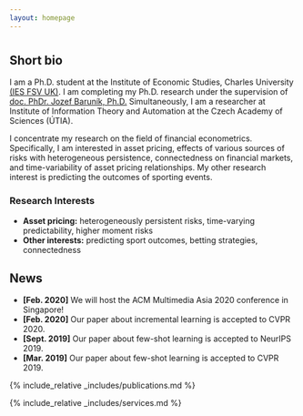 ```yaml
---
layout: homepage
---
```

<h1 id="about-me"></h1>

## Short bio

I am a Ph.D. student at the Institute of Economic Studies, Charles University [(IES FSV UK)](https://ies.fsv.cuni.cz). I am completing my Ph.D. research under the supervision of [doc. PhDr. Jozef Baruník, Ph.D.](https://barunik.github.io) Simultaneously, I am a researcher at Institute of Information Theory and Automation at the Czech Academy of Sciences (ÚTIA).

I concentrate my research on the field of financial econometrics. Specifically, I am interested in asset pricing, effects of various sources of risks with heterogeneous persistence, connectedness on financial markets, and time-variability of asset pricing relationships. My other research interest is predicting the outcomes of sporting events.




### Research Interests

- **Asset pricing:** heterogeneously persistent risks, time-varying predictability, higher moment risks
- **Other interests:** predicting sport outcomes, betting strategies, connectedness

## News

- **[Feb. 2020]** We will host the ACM Multimedia Asia 2020 conference in Singapore!
- **[Feb. 2020]** Our paper about incremental learning is accepted to CVPR 2020.
- **[Sept. 2019]** Our paper about few-shot learning is accepted to NeurIPS 2019.
- **[Mar. 2019]** Our paper about few-shot learning is accepted to CVPR 2019.

{% include_relative _includes/publications.md %}

{% include_relative _includes/services.md %}

